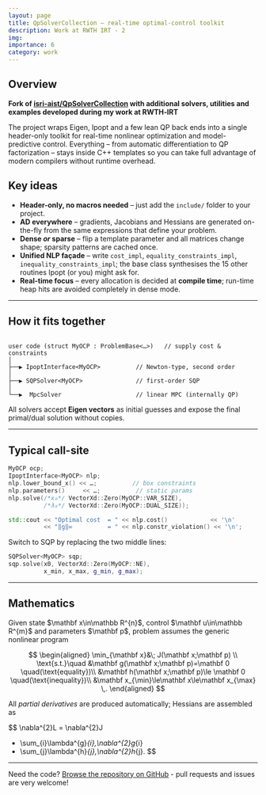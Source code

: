 ```yaml
---
layout: page
title: QpSolverCollection — real-time optimal-control toolkit
description: Work at RWTH IRT - 2
img: 
importance: 6
category: work
---
```


## Overview
**Fork of <a href="https://github.com/isri-aist/QpSolverCollection/tree/ros1/">isri-aist/QpSolverCollection</a> with additional solvers, utilities and examples developed during my work at RWTH‑IRT**

The project wraps Eigen, Ipopt and a few lean QP back ends into a single header-only
toolkit for real-time nonlinear optimization and model-predictive control.
Everything – from automatic differentiation to QP factorization – stays inside
C++ templates so you can take full advantage of modern compilers without runtime
overhead.

## Key ideas

* **Header-only, no macros needed** – just add the `include/` folder to your
  project.
* **AD everywhere** – gradients, Jacobians and Hessians are generated on-the-fly
  from the same expressions that define your problem.
* **Dense *or* sparse** – flip a template parameter and all matrices change
  shape; sparsity patterns are cached once.
* **Unified NLP façade** – write `cost_impl`, `equality_constraints_impl`,
  `inequality_constraints_impl`; the base class synthesises the 15 other
  routines Ipopt (or you) might ask for.
* **Real-time focus** – every allocation is decided at **compile time**;
  run-time heap hits are avoided completely in dense mode.

---

## How it fits together

```

user code (struct MyOCP : ProblemBase<…>)   // supply cost & constraints
│
├──▶ IpoptInterface<MyOCP>          // Newton-type, second order
│
├──▶ SQPSolver<MyOCP>               // first-order SQP
│
└──▶  MpcSolver                     // linear MPC (internally QP)

````

All solvers accept **Eigen vectors** as initial guesses and expose the final
primal/dual solution without copies.

---

## Typical call-site

```cpp
MyOCP ocp;
IpoptInterface<MyOCP> nlp;
nlp.lower_bound_x() << …;          // box constraints
nlp.parameters()     << …;          // static params
nlp.solve(/*x₀*/ VectorXd::Zero(MyOCP::VAR_SIZE),
          /*λ₀*/ VectorXd::Zero(MyOCP::DUAL_SIZE));

std::cout << "Optimal cost  = " << nlp.cost()            << '\n'
          << "‖g‖∞          = " << nlp.constr_violation() << '\n';
````

Switch to SQP by replacing the two middle lines:

```cpp
SQPSolver<MyOCP> sqp;
sqp.solve(x0, VectorXd::Zero(MyOCP::NE),
          x_min, x_max, g_min, g_max);
```

---

## Mathematics

Given state \$\mathbf x\in\mathbb R^{n}\$, control \$\mathbf u\in\mathbb R^{m}\$
and parameters \$\mathbf p\$, problem assumes the generic nonlinear program

$$
\begin{aligned}
    \min_{\mathbf x}&\; J(\mathbf x;\mathbf p)         \\
    \text{s.t.}\quad
    &\mathbf g(\mathbf x;\mathbf p)=\mathbf 0            \quad(\text{equality})\\
    &\mathbf h(\mathbf x;\mathbf p)\le \mathbf 0         \quad(\text{inequality})\\
    &\mathbf x_{\min}\le\mathbf x\le\mathbf x_{\max} \,.
\end{aligned}
$$

All *partial derivatives* are produced automatically; Hessians are assembled as

$$
\nabla^{2}L
  = \nabla^{2}J
  + \sum_{i}\lambda^{g}_{i}\,\nabla^{2}g_{i}
  + \sum_{j}\lambda^{h}_{j}\,\nabla^{2}h_{j}.
$$

---

Need the code? <a href="https://github.com/fmdazhar/irt_azhar/tree/qpsolvercollection/">Browse the repository on GitHub</a> - pull requests and issues are very welcome!
